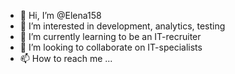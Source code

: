 - 👋 Hi, I’m @Elena158
- 👀 I’m interested in development, analytics, testing
- 🌱 I’m currently learning to be an IT-recruiter
- 💞️ I’m looking to collaborate on IT-specialists
- 📫 How to reach me ...

<!---
Elena158/Elena158 is a ✨ special ✨ repository because its `README.md` (this file) appears on your GitHub profile.
You can click the Preview link to take a look at your changes.
--->
